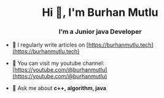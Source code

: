 <h1 align="center">Hi 👋, I'm Burhan Mutlu</h1>
<h3 align="center">I'm a Junior java Developer</h3>

- 📝 I regularly write articles on [https://burhanmutlu.tech](https://burhanmutlu.tech)
- 🎥 You can visit my youtube channel: [https://youtube.com/@burhanmutlu](https://youtube.com/@burhanmutlu)

- 💬 Ask me about **c++, algorithm, java**


</p>

